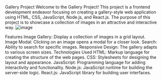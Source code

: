 Gallery Project
Welcome to the Gallery Project! This project is a frontend development endeavor focusing on creating a gallery-style web application using HTML, CSS, JavaScript, Node.js, and React.js. The purpose of this project is to showcase a collection of images in an attractive and interactive way.
![image](https://github.com/AMANPATEL1108/html/assets/108643338/7209cc21-1a16-4c71-bb61-60d8b83893a6)



Features
Image Gallery: Display a collection of images in a grid layout.
Image Modal: Clicking on an image opens a modal for a closer look.
Search: Ability to search for specific images.
Responsive Design: The gallery adapts to various screen sizes.
Technologies Used
HTML: Markup language for creating the structure of the web pages.
CSS: Stylesheets for designing the layout and appearance.
JavaScript: Programming language for adding interactivity and functionality.
Node.js: JavaScript runtime for building the server-side logic.
React.js: JavaScript library for building user interfaces.
